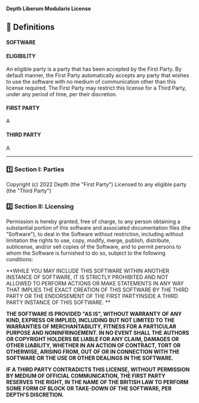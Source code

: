 **Depth Liberum Modularis License**

## 📖 Definitions

#### **SOFTWARE**



#### **ELIGIBILITY**

An eligible party is a party that has been accepted by the First Party. By default manner, the First Party automatically accepts any party that wishes to use the software with no medium of communication other than this license required. The First Party may restrict this license for a Third Party, under any period of time, per their discretion.

#### **FIRST PARTY**

A 

#### **THIRD PARTY**

A


---

### 1️⃣ Section I: Parties

Copyright (c) 2022 Depth (the "First Party")
Licensed to any eligible party (the "Third Party")


### 2️⃣ Section II: Licensing



Permission is hereby granted, free of charge, to any person obtaining a substantial portion
of this software and associated documentation files (the "Software"), to deal
in the Software without restriction, including without limitation the rights
to use, copy, modify, merge, publish, distribute, sublicense, and/or sell
copies of the Software, and to permit persons to whom the Software is
furnished to do so, subject to the following conditions:

**WHILE YOU MAY INCLUDE THIS SOFTWARE WITHIN ANOTHER INSTANCE OF SOFTWARE, IT IS STRICTLY PROHIBITED AND NOT ALLOWED TO PERFORM ACTIONS OR MAKE STATEMENTS IN ANY WAY THAT IMPLIES THE EXACT CREATION OF THIS SOFTWARE BY THE THIRD PARTY OR THE ENDORSEMENT OF THE FIRST PARTYINSIDE A THIRD PARTY INSTANCE OF THIS SOFTWARE. **

**THE SOFTWARE IS PROVIDED "AS IS", WITHOUT WARRANTY OF ANY KIND, EXPRESS OR
IMPLIED, INCLUDING BUT NOT LIMITED TO THE WARRANTIES OF MERCHANTABILITY,
FITNESS FOR A PARTICULAR PURPOSE AND NONINFRINGEMENT. IN NO EVENT SHALL THE
AUTHORS OR COPYRIGHT HOLDERS BE LIABLE FOR ANY CLAIM, DAMAGES OR OTHER
LIABILITY, WHETHER IN AN ACTION OF CONTRACT, TORT OR OTHERWISE, ARISING FROM,
OUT OF OR IN CONNECTION WITH THE SOFTWARE OR THE USE OR OTHER DEALINGS IN THE
SOFTWARE.**

**IF A THIRD PARTY CONTRADICTS THIS LICENSE, WITHOUT PERMISSION BY MEDIUM OF OFFICIAL COMMUNICATION, THE FIRST PARTY RESERVES THE RIGHT, IN THE NAME OF THE BRITISH LAW TO PERFORM SOME FORM OF BLOCK OR TAKE-DOWN OF THE SOFTWARE, PER DEPTH'S DISCRETION.**
